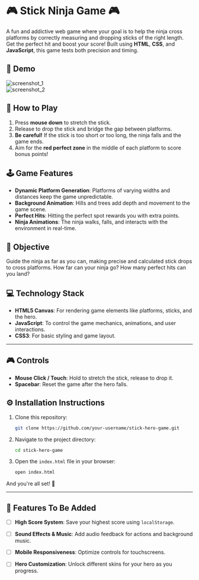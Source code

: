 
# 🎮 **Stick Ninja Game** 🎮

A fun and addictive web game where your goal is to help the ninja cross platforms by correctly measuring and dropping sticks of the right length. Get the perfect hit and boost your score! Built using **HTML**, **CSS**, and **JavaScript**, this game tests both precision and timing.

## 📸 **Demo**
![screenshot_1](./public/img1)  
![screenshot_2](./public/img2)  

## 🧩 **How to Play**

1. Press **mouse down** to stretch the stick.
2. Release to drop the stick and bridge the gap between platforms.
3. **Be careful!** If the stick is too short or too long, the ninja falls and the game ends.
4. Aim for the **red perfect zone** in the middle of each platform to score bonus points!

## 🕹️ **Game Features**

- **Dynamic Platform Generation**: Platforms of varying widths and distances keep the game unpredictable.
- **Background Animation**: Hills and trees add depth and movement to the game scene.
- **Perfect Hits**: Hitting the perfect spot rewards you with extra points.
- **Ninja Animations**: The ninja walks, falls, and interacts with the environment in real-time.

## 🎯 **Objective**

Guide the ninja as far as you can, making precise and calculated stick drops to cross platforms. How far can your ninja go?  How many perfect hits can you land?

## 💻 **Technology Stack**

- **HTML5 Canvas**: For rendering game elements like platforms, sticks, and the hero.
- **JavaScript**: To control the game mechanics, animations, and user interactions.
- **CSS3**: For basic styling and game layout.
---

## 🎮 **Controls**

- **Mouse Click / Touch**: Hold to stretch the stick, release to drop it.
- **Spacebar**: Reset the game after the hero falls.

## ⚙️ **Installation Instructions**

1. Clone this repository:

   ```bash
   git clone https://github.com/your-username/stick-hero-game.git
   ```

2. Navigate to the project directory:

   ```bash
   cd stick-hero-game
   ```

3. Open the `index.html` file in your browser:

   ```bash
   open index.html
   ```

And you're all set! 🎉

---

## 🚧 **Features To Be Added**

- [ ] **High Score System**: Save your highest score using `localStorage`.
- [ ] **Sound Effects & Music**: Add audio feedback for actions and background music.
- [ ] **Mobile Responsiveness**: Optimize controls for touchscreens.
- [ ] **Hero Customization**: Unlock different skins for your hero as you progress.
  










